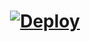 <h1>
    <p align="center">
        <a href="https://heroku.com/deploy?template=https://github.com/Sivatheking/aigar-robot">
            <img src="https://www.herokucdn.com/deploy/button.svg" alt="Deploy">
        </a>
    </p>
</h1>
